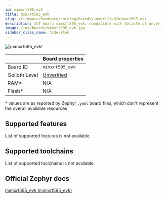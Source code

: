 ```yaml
---
id: mimxrt595_evk
title: mimxrt595_evk
slug: /firmware/hardware/catalog/boards/unverified/mimxrt595_evk
description: IoT board mimxrt595_evk, compatible with Golioth at unverified level.
image: /img/boards/mimxrt595_evk.jpg
sidebar_class_name: hide-item
---
```


[//]: # (This is an auto-generated file, do not edit! Changes to it will be lost upon re-generation)

![mimxrt595_evk!](/img/boards/mimxrt595_evk.jpg "mimxrt595_evk")

|                | Board properties     |
| -------------  | -------------------- |
| Board ID       | `mimxrt595_evk` |
| Golioth Level  | [Unverified](/firmware/hardware#unverified-boards) |
| RAM*           | N/A |
| Flash*         | N/A |

\* values are as reported by Zephyr `.yaml` board files, which don't represent the overall available resources



## Supported features

List of supported features is not available.

## Supported toolchains

List of supported toolchains is not available.

## Official Zephyr docs

[mimxrt595_evk (mimxrt595_evk)](https://docs.zephyrproject.org/latest/boards/nxp/mimxrt595_evk/doc/index.html)
